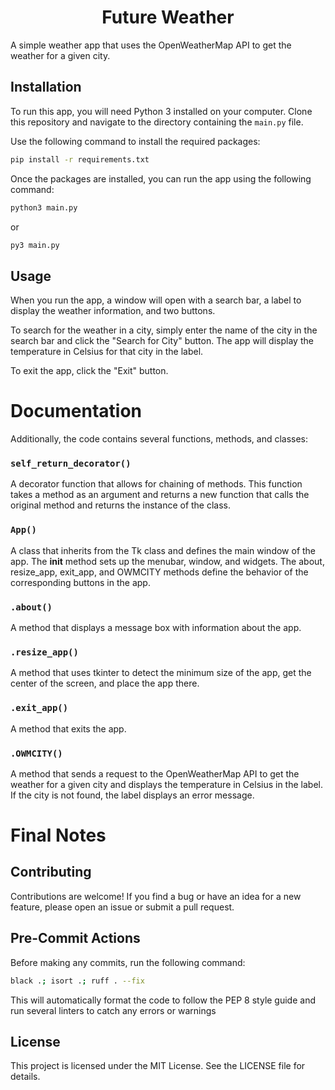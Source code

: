 <h1 align="center">Future Weather</h1>

A simple weather app that uses the OpenWeatherMap API to get the weather for a given city. 

## Installation

To run this app, you will need Python 3 installed on your computer. Clone this repository and navigate to the directory containing the `main.py` file. 

Use the following command to install the required packages:
```bash
pip install -r requirements.txt
```


Once the packages are installed, you can run the app using the following command:

```bash
python3 main.py
```
or
```bash
py3 main.py
```


## Usage

When you run the app, a window will open with a search bar, a label to display the weather information, and two buttons. 

To search for the weather in a city, simply enter the name of the city in the search bar and click the "Search for City" button. The app will display the temperature in Celsius for that city in the label. 

To exit the app, click the "Exit" button. 

# Documentation

Additionally, the code contains several functions, methods, and classes:

### `self_return_decorator()`
A decorator function that allows for chaining of methods. This function takes a method as an argument and returns a new function that calls the original method and returns the instance of the class.

### `App()`
A class that inherits from the Tk class and defines the main window of the app. The __init__ method sets up the menubar, window, and widgets. The about, resize_app, exit_app, and OWMCITY methods define the behavior of the corresponding buttons in the app.

### `.about()`
A method that displays a message box with information about the app.

### `.resize_app()`
A method that uses tkinter to detect the minimum size of the app, get the center of the screen, and place the app there.

### `.exit_app()`
A method that exits the app.

### `.OWMCITY()`
A method that sends a request to the OpenWeatherMap API to get the weather for a given city and displays the temperature in Celsius in the label. If the city is not found, the label displays an error message.

# Final Notes

## Contributing

Contributions are welcome! If you find a bug or have an idea for a new feature, please open an issue or submit a pull request. 
## Pre-Commit Actions

Before making any commits, run the following command:

```bash
black .; isort .; ruff . --fix
```

This will automatically format the code to follow the PEP 8 style guide and run several linters to catch any errors or warnings

## License

This project is licensed under the MIT License. See the LICENSE file for details.